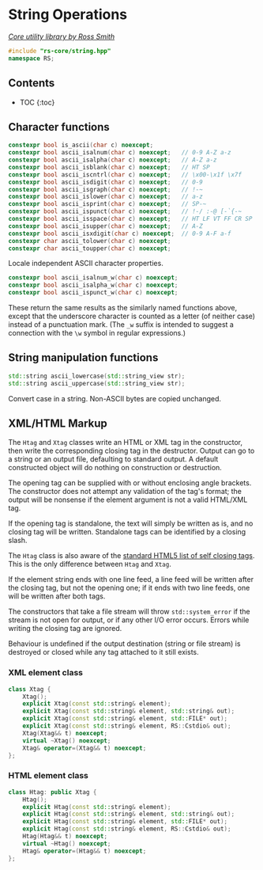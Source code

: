 # String Operations

_[Core utility library by Ross Smith](index.html)_

```c++
#include "rs-core/string.hpp"
namespace RS;
```

## Contents

* TOC
{:toc}

## Character functions

```c++
constexpr bool is_ascii(char c) noexcept;
constexpr bool ascii_isalnum(char c) noexcept;   // 0-9 A-Z a-z
constexpr bool ascii_isalpha(char c) noexcept;   // A-Z a-z
constexpr bool ascii_isblank(char c) noexcept;   // HT SP
constexpr bool ascii_iscntrl(char c) noexcept;   // \x00-\x1f \x7f
constexpr bool ascii_isdigit(char c) noexcept;   // 0-9
constexpr bool ascii_isgraph(char c) noexcept;   // !-~
constexpr bool ascii_islower(char c) noexcept;   // a-z
constexpr bool ascii_isprint(char c) noexcept;   // SP-~
constexpr bool ascii_ispunct(char c) noexcept;   // !-/ :-@ [-`{-~
constexpr bool ascii_isspace(char c) noexcept;   // HT LF VT FF CR SP
constexpr bool ascii_isupper(char c) noexcept;   // A-Z
constexpr bool ascii_isxdigit(char c) noexcept;  // 0-9 A-F a-f
constexpr char ascii_tolower(char c) noexcept;
constexpr char ascii_toupper(char c) noexcept;
```

Locale independent ASCII character properties.

```c++
constexpr bool ascii_isalnum_w(char c) noexcept;
constexpr bool ascii_isalpha_w(char c) noexcept;
constexpr bool ascii_ispunct_w(char c) noexcept;
```

These return the same results as the similarly named functions above, except
that the underscore character is counted as a letter (of neither case)
instead of a punctuation mark. (The `_w` suffix is intended to suggest a
connection with the `\w` symbol in regular expressions.)

## String manipulation functions

```c++
std::string ascii_lowercase(std::string_view str);
std::string ascii_uppercase(std::string_view str);
```

Convert case in a string. Non-ASCII bytes are copied unchanged.

## XML/HTML Markup

The `Htag` and `Xtag` classes write an HTML or XML tag in the constructor,
then write the corresponding closing tag in the destructor. Output can go to
a string or an output file, defaulting to standard output. A default
constructed object will do nothing on construction or destruction.

The opening tag can be supplied with or without enclosing angle brackets. The
constructor does not attempt any validation of the tag's format; the output
will be nonsense if the element argument is not a valid HTML/XML tag.

If the opening tag is standalone, the text will simply be written as is, and
no closing tag will be written. Standalone tags can be identified by a
closing slash.

The `Htag` class is also aware of the
[standard HTML5 list of self closing tags](https://www.w3.org/TR/html5/syntax.html#void-elements).
This is the only difference between `Htag` and `Xtag`.

If the element string ends with one line feed, a line feed will be written
after the closing tag, but not the opening one; if it ends with two line
feeds, one will be written after both tags.

The constructors that take a file stream will throw `std::system_error` if the
stream is not open for output, or if any other I/O error occurs. Errors while
writing the closing tag are ignored.

Behaviour is undefined if the output destination (string or file stream) is
destroyed or closed while any tag attached to it still exists.

### XML element class

```c++
class Xtag {
    Xtag();
    explicit Xtag(const std::string& element);
    explicit Xtag(const std::string& element, std::string& out);
    explicit Xtag(const std::string& element, std::FILE* out);
    explicit Xtag(const std::string& element, RS::Cstdio& out);
    Xtag(Xtag&& t) noexcept;
    virtual ~Xtag() noexcept;
    Xtag& operator=(Xtag&& t) noexcept;
};
```

### HTML element class

```c++
class Htag: public Xtag {
    Htag();
    explicit Htag(const std::string& element);
    explicit Htag(const std::string& element, std::string& out);
    explicit Htag(const std::string& element, std::FILE* out);
    explicit Htag(const std::string& element, RS::Cstdio& out);
    Htag(Htag&& t) noexcept;
    virtual ~Htag() noexcept;
    Htag& operator=(Htag&& t) noexcept;
};
```
